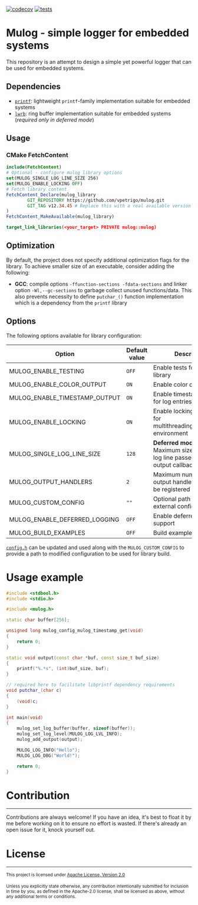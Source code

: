 [![codecov](https://codecov.io/gh/vpetrigo/mulog/graph/badge.svg?token=V29ApsX9FN)](https://codecov.io/gh/vpetrigo/mulog)
[![tests](https://github.com/vpetrigo/mulog/actions/workflows/tests.yml/badge.svg)](https://github.com/vpetrigo/mulog/actions/workflows/tests.yml)

# Mulog - simple logger for embedded systems

This repository is an attempt to design a simple yet powerful logger that can be used for embedded systems.

## Dependencies

- [`printf`](https://github.com/eyalroz/printf.git): lightweight `printf`-family implementation suitable for embedded
  systems
- [`lwrb`](https://github.com/MaJerle/lwrb): ring buffer implementation suitable for embedded
  systems (_required only in deferred mode_)

## Usage

### CMake FetchContent

```cmake
include(FetchContent)
# Optional - configure mulog library options
set(MULOG_SINGLE_LOG_LINE_SIZE 256)
set(MULOG_ENABLE_LOCKING OFF)
# Fetch library content
FetchContent_Declare(mulog_library
        GIT_REPOSITORY https://github.com/vpetrigo/mulog.git
        GIT_TAG v12.34.45 # Replace this with a real available version
)
FetchContent_MakeAvailable(mulog_library)

target_link_libraries(<your_target> PRIVATE mulog::mulog)
```

## Optimization

By default, the project does not specify additional optimization flags for the library. To achieve smaller size of an
executable, consider adding the following:

- **GCC**: compile options `-ffunction-sections -fdata-sections` and linker option `-Wl,--gc-sections` to garbage
  collect unused functions/data. This also prevents necessity to define `putchar_()` function implementation which is
  a dependency from the `printf` library

## Options

The following options available for library configuration:

| Option                        | Default value | Description                                                                            |
|-------------------------------|---------------|----------------------------------------------------------------------------------------|
| MULOG_ENABLE_TESTING          | `OFF`         | Enable tests for mulog library                                                         |
| MULOG_ENABLE_COLOR_OUTPUT     | `ON`          | Enable color output                                                                    |
| MULOG_ENABLE_TIMESTAMP_OUTPUT | `ON`          | Enable timestamp output for log entries                                                |
| MULOG_ENABLE_LOCKING          | `ON`          | Enable locking mechanism for multithreading/multitasking environment                   |
| MULOG_SINGLE_LOG_LINE_SIZE    | `128`         | **Deferred mode only**: Maximum size of a single log line passed to an output callback |
| MULOG_OUTPUT_HANDLERS         | `2`           | Maximum number of output handlers that can be registered                               |
| MULOG_CUSTOM_CONFIG           | `""`          | Optional path to an external config file                                               |
| MULOG_ENABLE_DEFERRED_LOGGING | `OFF`         | Enable deferred logging support                                                        |
| MULOG_BUILD_EXAMPLES          | `OFF`         | Build examples                                                                         |

[`config.h`](src/internal/config.h) can be updated and used along with the `MULOG_CUSTOM_CONFIG` to provide a path
to modified configuration to be used for library build.

# Usage example

```c++
#include <stdbool.h>
#include <stdio.h>

#include <mulog.h>

static char buffer[256];

unsigned long mulog_config_mulog_timestamp_get(void)
{
    return 0;
}

static void output(const char *buf, const size_t buf_size)
{
    printf("%.*s", (int)buf_size, buf);
}

// required here to facilitate libprintf dependency requirements
void putchar_(char c)
{
    (void)c;
}

int main(void)
{
    mulog_set_log_buffer(buffer, sizeof(buffer));
    mulog_set_log_level(MULOG_LOG_LVL_INFO);
    mulog_add_output(output);

    MULOG_LOG_INFO("Hello");
    MULOG_LOG_DBG("World!");

    return 0;
}
```

# Contribution

--------------

Contributions are always welcome! If you have an idea, it's best to float it by me before working on it to ensure no
effort is wasted. If there's already an open issue for it, knock yourself out.

# License

---------

<sup>
This project is licensed under <a href="LICENSE.md">Apache License, Version 2.0</a>
</sup>

<br/>
<br/>

<sup>
Unless you explicitly state otherwise, any contribution intentionally submitted for inclusion in time by you, as
defined in the Apache-2.0 license, shall be licensed as above, without any additional terms or conditions.
</sup>
